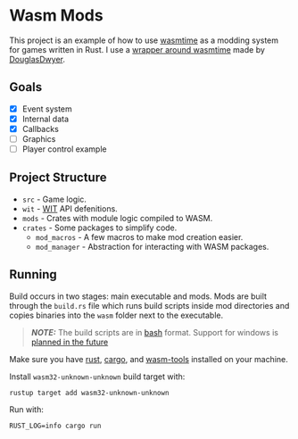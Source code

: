 # Wasm Mods
This project is an example of how to use [wasmtime](https://wasmtime.dev/) as a modding system for games written in Rust. I use a [wrapper around wasmtime](https://github.com/DouglasDwyer/wasm_component_layer) made by [DouglasDwyer](https://github.com/DouglasDwyer).

## Goals
- [x] Event system
- [x] Internal data
- [x] Callbacks
- [ ] Graphics
- [ ] Player control example

## Project Structure
* `src` - Game logic.
* `wit` - [WIT](https://github.com/WebAssembly/component-model/blob/main/design/mvp/WIT.md) API defenitions.
* `mods` - Crates with module logic compiled to WASM.
* `crates` - Some packages to simplify code.
  * `mod_macros` - A few macros to make mod creation easier.
  * `mod_manager` - Abstraction for interacting with WASM packages.

## Running
Build occurs in two stages: main executable and mods. Mods are built through the `build.rs` file which runs build scripts inside mod directories and copies binaries into the `wasm` folder next to the executable.

> **_NOTE:_** The build scripts are in [bash](https://en.wikipedia.org/wiki/Bash_(Unix_shell)) format. Support for windows is [planned in the future](https://github.com/LeviLovie/wasm-mods/issues/3)
 
Make sure you have [rust](https://www.rust-lang.org/tools/install), [cargo](https://doc.rust-lang.org/cargo/getting-started/installation.html), and [wasm-tools](https://github.com/bytecodealliance/wasm-tools?tab=readme-ov-file#installation) installed on your machine.

Install `wasm32-unknown-unknown` build target with:
```shell
rustup target add wasm32-unknown-unknown
```

Run with:
```shell
RUST_LOG=info cargo run
```
